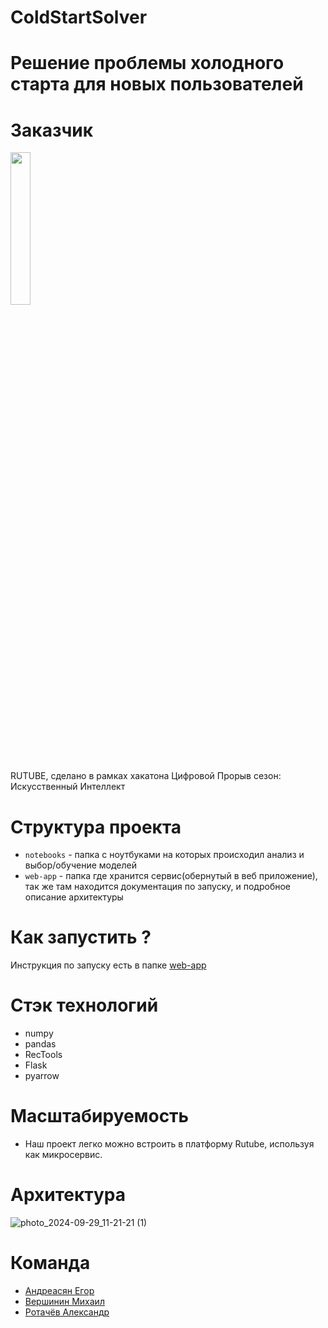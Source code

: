# ColdStartSolver

# Решение проблемы холодного старта для новых пользователей

# Заказчик

<img style="width: 25%; height: auto;" src='https://github.com/user-attachments/assets/dbc487be-8b08-4dd6-affb-98a5857db708'>

RUTUBE, сделано в рамках хакатона Цифровой Прорыв сезон: Искусственный Интеллект

# Структура проекта

- ```notebooks``` - папка с ноутбуками на которых происходил анализ и выбор/обучение моделей
- ```web-app``` - папка где хранится сервис(обернутый в веб приложение), так же там находится документация по запуску, и подробное описание архитектуры

# Как запустить ?

Инструкция по запуску есть в папке [web-app](https://github.com/NSO-Clio/ColdStartSolver/tree/main/web-app)

# Стэк технологий

* numpy
* pandas
* RecTools
* Flask
* pyarrow

# Масштабируемость
- Наш проект легко можно встроить в платформу Rutube, используя как микросервис.


# Архитектура

![photo_2024-09-29_11-21-21 (1)](https://github.com/user-attachments/assets/d92beccb-0360-47b4-9920-24f0d9072ab6)

# Команда
* [Андреасян Егор](https://github.com/EgorAndrik)
* [Вершинин Михаил](https://github.com/Rasdafar128)
* [Ротачёв Александр](https://github.com/Sasha2810)
